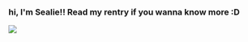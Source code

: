 ### hi, I'm Sealie!! Read my rentry if you wanna know more :D
![](https://media.tenor.com/JeqJ1GnXoW4AAAAM/looking-around-min-su.gif)
